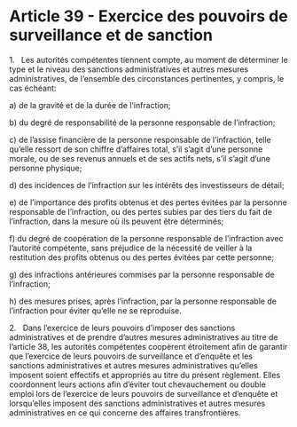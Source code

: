 # Article 39 - Exercice des pouvoirs de surveillance et de sanction


1.   Les autorités compétentes tiennent compte, au moment de déterminer le type et le niveau des sanctions administratives et autres mesures administratives, de l’ensemble des circonstances pertinentes, y compris, le cas échéant:

a) de la gravité et de la durée de l’infraction;

b) du degré de responsabilité de la personne responsable de l’infraction;

c) de l’assise financière de la personne responsable de l’infraction, telle qu’elle ressort de son chiffre d’affaires total, s’il s’agit d’une personne morale, ou de ses revenus annuels et de ses actifs nets, s’il s’agit d’une personne physique;

d) des incidences de l’infraction sur les intérêts des investisseurs de détail;

e) de l’importance des profits obtenus et des pertes évitées par la personne responsable de l’infraction, ou des pertes subies par des tiers du fait de l’infraction, dans la mesure où ils peuvent être déterminés;

f) du degré de coopération de la personne responsable de l’infraction avec l’autorité compétente, sans préjudice de la nécessité de veiller à la restitution des profits obtenus ou des pertes évitées par cette personne;

g) des infractions antérieures commises par la personne responsable de l’infraction;

h) des mesures prises, après l’infraction, par la personne responsable de l’infraction pour éviter qu’elle ne se reproduise.

2.   Dans l’exercice de leurs pouvoirs d’imposer des sanctions administratives et de prendre d’autres mesures administratives au titre de l’article 38, les autorités compétentes coopèrent étroitement afin de garantir que l’exercice de leurs pouvoirs de surveillance et d’enquête et les sanctions administratives et autres mesures administratives qu’elles imposent soient effectifs et appropriés au titre du présent règlement. Elles coordonnent leurs actions afin d’éviter tout chevauchement ou double emploi lors de l’exercice de leurs pouvoirs de surveillance et d’enquête et lorsqu’elles imposent des sanctions administratives et autres mesures administratives en ce qui concerne des affaires transfrontières.
